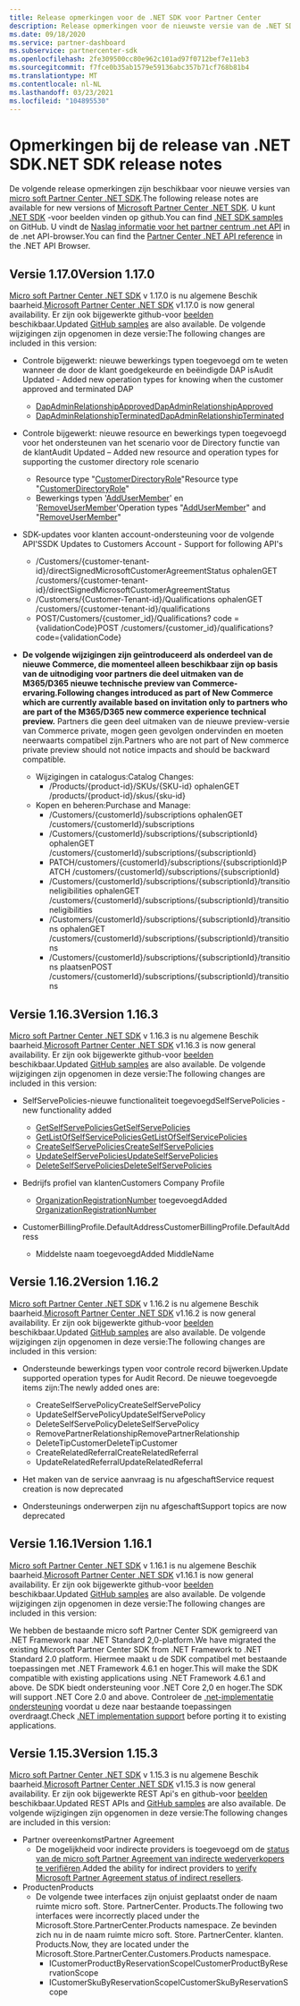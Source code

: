```yaml
---
title: Release opmerkingen voor de .NET SDK voor Partner Center
description: Release opmerkingen voor de nieuwste versie van de .NET SDK van partner Center.
ms.date: 09/18/2020
ms.service: partner-dashboard
ms.subservice: partnercenter-sdk
ms.openlocfilehash: 2fe309500cc80e962c101ad97f0712bef7e11eb3
ms.sourcegitcommit: f7fce0b35ab1579e59136abc357b71cf768b81b4
ms.translationtype: MT
ms.contentlocale: nl-NL
ms.lasthandoff: 03/23/2021
ms.locfileid: "104895530"
---
```

# <a name="net-sdk-release-notes"></a><span data-ttu-id="05ddb-103">Opmerkingen bij de release van .NET SDK</span><span class="sxs-lookup"><span data-stu-id="05ddb-103">.NET SDK release notes</span></span>

<span data-ttu-id="05ddb-104">De volgende release opmerkingen zijn beschikbaar voor nieuwe versies van [micro soft Partner Center .NET SDK](https://www.nuget.org/packages/Microsoft.Store.PartnerCenter).</span><span class="sxs-lookup"><span data-stu-id="05ddb-104">The following release notes are available for new versions of [Microsoft Partner Center .NET SDK](https://www.nuget.org/packages/Microsoft.Store.PartnerCenter).</span></span> <span data-ttu-id="05ddb-105">U kunt [.NET SDK](https://github.com/Microsoft/Partner-Center-DotNet-Samples) -voor beelden vinden op github.</span><span class="sxs-lookup"><span data-stu-id="05ddb-105">You can find [.NET SDK samples](https://github.com/Microsoft/Partner-Center-DotNet-Samples) on GitHub.</span></span> <span data-ttu-id="05ddb-106">U vindt de [Naslag informatie voor het partner centrum .net API](/dotnet/api/?view=partnercenter-dotnet-latest&preserve-view=true) in de .net API-browser.</span><span class="sxs-lookup"><span data-stu-id="05ddb-106">You can find the [Partner Center .NET API reference](/dotnet/api/?view=partnercenter-dotnet-latest&preserve-view=true) in the .NET API Browser.</span></span>

## <a name="version-1170"></a><span data-ttu-id="05ddb-107">Versie 1.17.0</span><span class="sxs-lookup"><span data-stu-id="05ddb-107">Version 1.17.0</span></span>

<span data-ttu-id="05ddb-108">[Micro soft Partner Center .NET SDK](https://www.nuget.org/packages/Microsoft.Store.PartnerCenter/1.17.0) v 1.17.0 is nu algemene Beschik baarheid.</span><span class="sxs-lookup"><span data-stu-id="05ddb-108">[Microsoft Partner Center .NET SDK](https://www.nuget.org/packages/Microsoft.Store.PartnerCenter/1.17.0) v1.17.0 is now general availability.</span></span> <span data-ttu-id="05ddb-109">Er zijn ook bijgewerkte github-voor [beelden](https://github.com/Microsoft/Partner-Center-DotNet-Samples) beschikbaar.</span><span class="sxs-lookup"><span data-stu-id="05ddb-109">Updated [GitHub samples](https://github.com/Microsoft/Partner-Center-DotNet-Samples) are also available.</span></span> <span data-ttu-id="05ddb-110">De volgende wijzigingen zijn opgenomen in deze versie:</span><span class="sxs-lookup"><span data-stu-id="05ddb-110">The following changes are included in this version:</span></span>

* <span data-ttu-id="05ddb-111">Controle bijgewerkt: nieuwe bewerkings typen toegevoegd om te weten wanneer de door de klant goedgekeurde en beëindigde DAP is</span><span class="sxs-lookup"><span data-stu-id="05ddb-111">Audit Updated - Added new operation types for knowing when the customer approved and terminated DAP</span></span>
  * [<span data-ttu-id="05ddb-112">DapAdminRelationshipApproved</span><span class="sxs-lookup"><span data-stu-id="05ddb-112">DapAdminRelationshipApproved</span></span>](auditing-resources.md)
  * [<span data-ttu-id="05ddb-113">DapAdminRelationshipTerminated</span><span class="sxs-lookup"><span data-stu-id="05ddb-113">DapAdminRelationshipTerminated</span></span>](auditing-resources.md)

* <span data-ttu-id="05ddb-114">Controle bijgewerkt: nieuwe resource en bewerkings typen toegevoegd voor het ondersteunen van het scenario voor de Directory functie van de klant</span><span class="sxs-lookup"><span data-stu-id="05ddb-114">Audit Updated – Added new resource and operation types for supporting the customer directory role scenario</span></span>
  * <span data-ttu-id="05ddb-115">Resource type "[CustomerDirectoryRole](auditing-resources.md)"</span><span class="sxs-lookup"><span data-stu-id="05ddb-115">Resource type "[CustomerDirectoryRole](auditing-resources.md)"</span></span>
  * <span data-ttu-id="05ddb-116">Bewerkings typen '[AddUserMember](auditing-resources.md)' en '[RemoveUserMember](auditing-resources.md)'</span><span class="sxs-lookup"><span data-stu-id="05ddb-116">Operation types "[AddUserMember](auditing-resources.md)" and "[RemoveUserMember](auditing-resources.md)"</span></span>

* <span data-ttu-id="05ddb-117">SDK-updates voor klanten account-ondersteuning voor de volgende API'S</span><span class="sxs-lookup"><span data-stu-id="05ddb-117">SDK Updates to Customers Account - Support for following API's</span></span>
  * <span data-ttu-id="05ddb-118">/Customers/{customer-tenant-id}/directSignedMicrosoftCustomerAgreementStatus ophalen</span><span class="sxs-lookup"><span data-stu-id="05ddb-118">GET /customers/{customer-tenant-id}/directSignedMicrosoftCustomerAgreementStatus</span></span>
  * <span data-ttu-id="05ddb-119">/Customers/{Customer-Tenant-id}/Qualifications ophalen</span><span class="sxs-lookup"><span data-stu-id="05ddb-119">GET /customers/{customer-tenant-id}/qualifications</span></span> 
  * <span data-ttu-id="05ddb-120">POST/Customers/{customer_id}/Qualifications? code = {validationCode}</span><span class="sxs-lookup"><span data-stu-id="05ddb-120">POST /customers/{customer_id}/qualifications?code={validationCode}</span></span>

* <span data-ttu-id="05ddb-121">**De volgende wijzigingen zijn geïntroduceerd als onderdeel van de nieuwe Commerce, die momenteel alleen beschikbaar zijn op basis van de uitnodiging voor partners die deel uitmaken van de M365/D365 nieuwe technische preview van Commerce-ervaring.**</span><span class="sxs-lookup"><span data-stu-id="05ddb-121">**Following changes introduced as part of New Commerce which are currently available based on invitation only to partners who are part of the M365/D365 new commerce experience technical preview.**</span></span> <span data-ttu-id="05ddb-122">Partners die geen deel uitmaken van de nieuwe preview-versie van Commerce private, mogen geen gevolgen ondervinden en moeten neerwaarts compatibel zijn.</span><span class="sxs-lookup"><span data-stu-id="05ddb-122">Partners who are not part of New commerce private preview should not notice impacts and should be backward compatible.</span></span>
  * <span data-ttu-id="05ddb-123">Wijzigingen in catalogus:</span><span class="sxs-lookup"><span data-stu-id="05ddb-123">Catalog Changes:</span></span>
    * <span data-ttu-id="05ddb-124">/Products/{product-id}/SKUs/{SKU-id} ophalen</span><span class="sxs-lookup"><span data-stu-id="05ddb-124">GET /products/{product-id}/skus/{sku-id}</span></span>
  * <span data-ttu-id="05ddb-125">Kopen en beheren:</span><span class="sxs-lookup"><span data-stu-id="05ddb-125">Purchase and Manage:</span></span>
    * <span data-ttu-id="05ddb-126">/Customers/{customerId}/subscriptions ophalen</span><span class="sxs-lookup"><span data-stu-id="05ddb-126">GET /customers/{customerId}/subscriptions</span></span>
    * <span data-ttu-id="05ddb-127">/Customers/{customerId}/subscriptions/{subscriptionId} ophalen</span><span class="sxs-lookup"><span data-stu-id="05ddb-127">GET /customers/{customerId}/subscriptions/{subscriptionId}</span></span>
    * <span data-ttu-id="05ddb-128">PATCH/customers/{customerId}/subscriptions/{subscriptionId}</span><span class="sxs-lookup"><span data-stu-id="05ddb-128">PATCH /customers/{customerId}/subscriptions/{subscriptionId}</span></span>
    * <span data-ttu-id="05ddb-129">/Customers/{customerId}/subscriptions/{subscriptionId}/transitioneligibilities ophalen</span><span class="sxs-lookup"><span data-stu-id="05ddb-129">GET /customers/{customerId}/subscriptions/{subscriptionId}/transitioneligibilities</span></span>
    * <span data-ttu-id="05ddb-130">/Customers/{customerId}/subscriptions/{subscriptionId}/transitions ophalen</span><span class="sxs-lookup"><span data-stu-id="05ddb-130">GET /customers/{customerId}/subscriptions/{subscriptionId}/transitions</span></span>
    * <span data-ttu-id="05ddb-131">/Customers/{customerId}/subscriptions/{subscriptionId}/transitions plaatsen</span><span class="sxs-lookup"><span data-stu-id="05ddb-131">POST /customers/{customerId}/subscriptions/{subscriptionId}/transitions</span></span>


## <a name="version-1163"></a><span data-ttu-id="05ddb-132">Versie 1.16.3</span><span class="sxs-lookup"><span data-stu-id="05ddb-132">Version 1.16.3</span></span>

<span data-ttu-id="05ddb-133">[Micro soft Partner Center .NET SDK](https://www.nuget.org/packages/Microsoft.Store.PartnerCenter/1.16.3) v 1.16.3 is nu algemene Beschik baarheid.</span><span class="sxs-lookup"><span data-stu-id="05ddb-133">[Microsoft Partner Center .NET SDK](https://www.nuget.org/packages/Microsoft.Store.PartnerCenter/1.16.3) v1.16.3 is now general availability.</span></span> <span data-ttu-id="05ddb-134">Er zijn ook bijgewerkte github-voor [beelden](https://github.com/Microsoft/Partner-Center-DotNet-Samples) beschikbaar.</span><span class="sxs-lookup"><span data-stu-id="05ddb-134">Updated [GitHub samples](https://github.com/Microsoft/Partner-Center-DotNet-Samples) are also available.</span></span> <span data-ttu-id="05ddb-135">De volgende wijzigingen zijn opgenomen in deze versie:</span><span class="sxs-lookup"><span data-stu-id="05ddb-135">The following changes are included in this version:</span></span>

* <span data-ttu-id="05ddb-136">SelfServePolicies-nieuwe functionaliteit toegevoegd</span><span class="sxs-lookup"><span data-stu-id="05ddb-136">SelfServePolicies - new functionality added</span></span>
  * [<span data-ttu-id="05ddb-137">GetSelfServePolicies</span><span class="sxs-lookup"><span data-stu-id="05ddb-137">GetSelfServePolicies</span></span>](get-a-self-serve-policy-by-id.md)
  * [<span data-ttu-id="05ddb-138">GetListOfSelfServicePolicies</span><span class="sxs-lookup"><span data-stu-id="05ddb-138">GetListOfSelfServicePolicies</span></span>](get-a-list-of-self-serve-policies.md)
  * [<span data-ttu-id="05ddb-139">CreateSelfServePolicies</span><span class="sxs-lookup"><span data-stu-id="05ddb-139">CreateSelfServePolicies</span></span>](create-a-self-serve-policy.md)
  * [<span data-ttu-id="05ddb-140">UpdateSelfServePolicies</span><span class="sxs-lookup"><span data-stu-id="05ddb-140">UpdateSelfServePolicies</span></span>](update-a-self-serve-policy.md)
  * [<span data-ttu-id="05ddb-141">DeleteSelfServePolicies</span><span class="sxs-lookup"><span data-stu-id="05ddb-141">DeleteSelfServePolicies</span></span>](delete-a-self-serve-policy.md)

* <span data-ttu-id="05ddb-142">Bedrijfs profiel van klanten</span><span class="sxs-lookup"><span data-stu-id="05ddb-142">Customers Company Profile</span></span>
  * <span data-ttu-id="05ddb-143">[OrganizationRegistrationNumber](create-a-customer.md) toegevoegd</span><span class="sxs-lookup"><span data-stu-id="05ddb-143">Added [OrganizationRegistrationNumber](create-a-customer.md)</span></span>

* <span data-ttu-id="05ddb-144">CustomerBillingProfile.DefaultAddress</span><span class="sxs-lookup"><span data-stu-id="05ddb-144">CustomerBillingProfile.DefaultAddress</span></span>
  * <span data-ttu-id="05ddb-145">Middelste naam toegevoegd</span><span class="sxs-lookup"><span data-stu-id="05ddb-145">Added MiddleName</span></span>

## <a name="version-1162"></a><span data-ttu-id="05ddb-146">Versie 1.16.2</span><span class="sxs-lookup"><span data-stu-id="05ddb-146">Version 1.16.2</span></span>

<span data-ttu-id="05ddb-147">[Micro soft Partner Center .NET SDK](https://www.nuget.org/packages/Microsoft.Store.PartnerCenter/1.16.2) v 1.16.2 is nu algemene Beschik baarheid.</span><span class="sxs-lookup"><span data-stu-id="05ddb-147">[Microsoft Partner Center .NET SDK](https://www.nuget.org/packages/Microsoft.Store.PartnerCenter/1.16.2) v1.16.2 is now general availability.</span></span> <span data-ttu-id="05ddb-148">Er zijn ook bijgewerkte github-voor [beelden](https://github.com/Microsoft/Partner-Center-DotNet-Samples) beschikbaar.</span><span class="sxs-lookup"><span data-stu-id="05ddb-148">Updated [GitHub samples](https://github.com/Microsoft/Partner-Center-DotNet-Samples) are also available.</span></span> <span data-ttu-id="05ddb-149">De volgende wijzigingen zijn opgenomen in deze versie:</span><span class="sxs-lookup"><span data-stu-id="05ddb-149">The following changes are included in this version:</span></span>

* <span data-ttu-id="05ddb-150">Ondersteunde bewerkings typen voor controle record bijwerken.</span><span class="sxs-lookup"><span data-stu-id="05ddb-150">Update supported operation types for Audit Record.</span></span> <span data-ttu-id="05ddb-151">De nieuwe toegevoegde items zijn:</span><span class="sxs-lookup"><span data-stu-id="05ddb-151">The newly added ones are:</span></span>
  * <span data-ttu-id="05ddb-152">CreateSelfServePolicy</span><span class="sxs-lookup"><span data-stu-id="05ddb-152">CreateSelfServePolicy</span></span>
  * <span data-ttu-id="05ddb-153">UpdateSelfServePolicy</span><span class="sxs-lookup"><span data-stu-id="05ddb-153">UpdateSelfServePolicy</span></span>
  * <span data-ttu-id="05ddb-154">DeleteSelfServePolicy</span><span class="sxs-lookup"><span data-stu-id="05ddb-154">DeleteSelfServePolicy</span></span>
  * <span data-ttu-id="05ddb-155">RemovePartnerRelationship</span><span class="sxs-lookup"><span data-stu-id="05ddb-155">RemovePartnerRelationship</span></span>
  * <span data-ttu-id="05ddb-156">DeleteTipCustomer</span><span class="sxs-lookup"><span data-stu-id="05ddb-156">DeleteTipCustomer</span></span>
  * <span data-ttu-id="05ddb-157">CreateRelatedReferral</span><span class="sxs-lookup"><span data-stu-id="05ddb-157">CreateRelatedReferral</span></span>
  * <span data-ttu-id="05ddb-158">UpdateRelatedReferral</span><span class="sxs-lookup"><span data-stu-id="05ddb-158">UpdateRelatedReferral</span></span>

* <span data-ttu-id="05ddb-159">Het maken van de service aanvraag is nu afgeschaft</span><span class="sxs-lookup"><span data-stu-id="05ddb-159">Service request creation is now deprecated</span></span>
* <span data-ttu-id="05ddb-160">Ondersteunings onderwerpen zijn nu afgeschaft</span><span class="sxs-lookup"><span data-stu-id="05ddb-160">Support topics are now deprecated</span></span>


## <a name="version-1161"></a><span data-ttu-id="05ddb-161">Versie 1.16.1</span><span class="sxs-lookup"><span data-stu-id="05ddb-161">Version 1.16.1</span></span>

<span data-ttu-id="05ddb-162">[Micro soft Partner Center .NET SDK](https://www.nuget.org/packages/Microsoft.Store.PartnerCenter/1.16.1) v 1.16.1 is nu algemene Beschik baarheid.</span><span class="sxs-lookup"><span data-stu-id="05ddb-162">[Microsoft Partner Center .NET SDK](https://www.nuget.org/packages/Microsoft.Store.PartnerCenter/1.16.1) v1.16.1 is now general availability.</span></span> <span data-ttu-id="05ddb-163">Er zijn ook bijgewerkte github-voor [beelden](https://github.com/Microsoft/Partner-Center-DotNet-Samples) beschikbaar.</span><span class="sxs-lookup"><span data-stu-id="05ddb-163">Updated [GitHub samples](https://github.com/Microsoft/Partner-Center-DotNet-Samples) are also available.</span></span> <span data-ttu-id="05ddb-164">De volgende wijzigingen zijn opgenomen in deze versie:</span><span class="sxs-lookup"><span data-stu-id="05ddb-164">The following changes are included in this version:</span></span>

<span data-ttu-id="05ddb-165">We hebben de bestaande micro soft Partner Center SDK gemigreerd van .NET Framework naar .NET Standard 2,0-platform.</span><span class="sxs-lookup"><span data-stu-id="05ddb-165">We have migrated the existing Microsoft Partner Center SDK from .NET Framework to .NET Standard 2.0 platform.</span></span> <span data-ttu-id="05ddb-166">Hiermee maakt u de SDK compatibel met bestaande toepassingen met .NET Framework 4.6.1 en hoger.</span><span class="sxs-lookup"><span data-stu-id="05ddb-166">This will make the SDK compatible with existing applications using .NET Framework 4.6.1 and above.</span></span> <span data-ttu-id="05ddb-167">De SDK biedt ondersteuning voor .NET Core 2,0 en hoger.</span><span class="sxs-lookup"><span data-stu-id="05ddb-167">The SDK will support .NET Core 2.0 and above.</span></span> <span data-ttu-id="05ddb-168">Controleer de [.net-implementatie ondersteuning](/dotnet/standard/net-standard) voordat u deze naar bestaande toepassingen overdraagt.</span><span class="sxs-lookup"><span data-stu-id="05ddb-168">Check [.NET implementation support](/dotnet/standard/net-standard) before porting it to existing applications.</span></span>   


## <a name="version-1153"></a><span data-ttu-id="05ddb-169">Versie 1.15.3</span><span class="sxs-lookup"><span data-stu-id="05ddb-169">Version 1.15.3</span></span>
<span data-ttu-id="05ddb-170">[Micro soft Partner Center .NET SDK](https://www.nuget.org/packages/Microsoft.Store.PartnerCenter/1.15.3) v 1.15.3 is nu algemene Beschik baarheid.</span><span class="sxs-lookup"><span data-stu-id="05ddb-170">[Microsoft Partner Center .NET SDK](https://www.nuget.org/packages/Microsoft.Store.PartnerCenter/1.15.3) v1.15.3 is now general availability.</span></span> <span data-ttu-id="05ddb-171">Er zijn ook bijgewerkte REST Api's en github-voor [beelden](https://github.com/Microsoft/Partner-Center-DotNet-Samples) beschikbaar.</span><span class="sxs-lookup"><span data-stu-id="05ddb-171">Updated REST APIs and [GitHub samples](https://github.com/Microsoft/Partner-Center-DotNet-Samples) are also available.</span></span> <span data-ttu-id="05ddb-172">De volgende wijzigingen zijn opgenomen in deze versie:</span><span class="sxs-lookup"><span data-stu-id="05ddb-172">The following changes are included in this version:</span></span>

* <span data-ttu-id="05ddb-173">Partner overeenkomst</span><span class="sxs-lookup"><span data-stu-id="05ddb-173">Partner Agreement</span></span>
  * <span data-ttu-id="05ddb-174">De mogelijkheid voor indirecte providers is toegevoegd om de [status van de micro soft Partner Agreement van indirecte wederverkopers te verifiëren](verify-indirect-reseller-mpa-status.md).</span><span class="sxs-lookup"><span data-stu-id="05ddb-174">Added the ability for indirect providers to [verify Microsoft Partner Agreement status of indirect resellers](verify-indirect-reseller-mpa-status.md).</span></span>
* <span data-ttu-id="05ddb-175">Producten</span><span class="sxs-lookup"><span data-stu-id="05ddb-175">Products</span></span>
  * <span data-ttu-id="05ddb-176">De volgende twee interfaces zijn onjuist geplaatst onder de naam ruimte micro soft. Store. PartnerCenter. Products.</span><span class="sxs-lookup"><span data-stu-id="05ddb-176">The following two interfaces were incorrectly placed under the Microsoft.Store.PartnerCenter.Products namespace.</span></span> <span data-ttu-id="05ddb-177">Ze bevinden zich nu in de naam ruimte micro soft. Store. PartnerCenter. klanten. Products.</span><span class="sxs-lookup"><span data-stu-id="05ddb-177">Now, they are located under the Microsoft.Store.PartnerCenter.Customers.Products namespace.</span></span>
    * <span data-ttu-id="05ddb-178">ICustomerProductByReservationScope</span><span class="sxs-lookup"><span data-stu-id="05ddb-178">ICustomerProductByReservationScope</span></span>
    * <span data-ttu-id="05ddb-179">ICustomerSkuByReservationScope</span><span class="sxs-lookup"><span data-stu-id="05ddb-179">ICustomerSkuByReservationScope</span></span>
